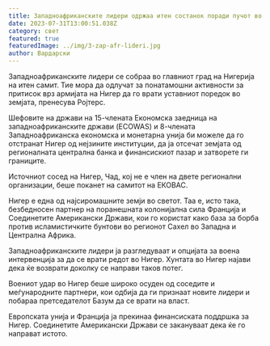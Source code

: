 ```yaml
---
title: Западноафриканските лидери одржаа итен состанок поради пучот во Нигер
date: 2023-07-31T13:00:51.038Z
category: свет
featured: true
featuredImage: ../img/3-zap-afr-lideri.jpg
author: Вардарски
---
```

Западноафриканските лидери се собраа во главниот град на Нигерија на итен самит. Тие мора да одлучат за понатамошни активности за притисок врз армијата на Нигер да го врати уставниот поредок во земјата, пренесува Ројтерс.

Шефовите на држави на 15-члената Економска заедница на западноафриканските држави (ECOWAS) и 8-члената Западноафриканска економска и монетарна унија би можеле да го отстранат Нигер од нејзините институции, да ја отсечат земјата од регионалната централна банка и финансискиот пазар и затворете ги границите.

Источниот сосед на Нигер, Чад, кој не е член на двете регионални организации, беше поканет на самитот на ЕКОВАС.

Нигер е една од најсиромашните земји во светот. Таа е, исто така, безбедносен партнер на поранешната колонијална сила Франција и Соединетите Американски Држави, кои го користат како база за борба против исламистичките бунтови во регионот Сахел во Западна и Централна Африка.

Западноафриканските лидери ја разгледуваат и опцијата за воена интервенција за да се врати редот во Нигер. Хунтата во Нигер најави дека ќе возврати доколку се направи таков потег.

Воениот удар во Нигер беше широко осуден од соседите и меѓународните партнери, кои одбија да ги признаат новите лидери и побараа претседателот Базум да се врати на власт.

Европската унија и Франција ја прекинаа финансиската поддршка за Нигер. Соединетите Американски Држави се закануваат дека ќе го направат истото.